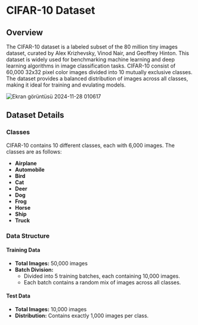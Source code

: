 # CIFAR-10 Dataset

## Overview
The CIFAR-10 dataset is a labeled subset of the 80 million tiny images dataset, curated by Alex Krizhevsky, Vinod Nair, and Geoffrey Hinton.
This dataset is widely used for benchmarking machine learning and deep learning algorithms in image classification tasks.
CIFAR-10 consist of 60,000 32x32 pixel color images divided into 10 mutually exclusive classes. 
The dataset provides a balanced distribution of images across all classes, making it ideal for training and evulating models.

![Ekran görüntüsü 2024-11-28 010617](https://github.com/user-attachments/assets/7615af94-e810-40a2-960b-6f91963cd099)

## Dataset Details
  
### Classes
CIFAR-10 contains 10 different classes, each with 6,000 images. The classes are as follows:

- **Airplane**
- **Automobile**
- **Bird**
- **Cat**
- **Deer**
- **Dog**
- **Frog**
- **Horse**
- **Ship**
- **Truck**

### Data Structure

#### Training Data
  - **Total Images:** 50,000 images
  - **Batch Division:**
    - Divided into 5 training batches, each containing 10,000 images.
    - Each batch contains a random mix of images across all classes.

#### Test Data
  - **Total Images:** 10,000 images
  - **Distribution:** Contains exactly 1,000 images per class.

